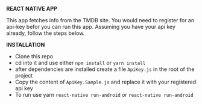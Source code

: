 **REACT NATIVE APP**

This app fetches info from the TMDB site. You would need to register for an api-key befor you can run this app.
Assuming you have your api key already, follow the steps below.

**INSTALLATION**
- Clone this repo
- cd into it and use either `npm install` or `yarn install` 
- after dependencies are installed create a file `ApiKey.js` in the root of the project
- Copy the content of `ApiKey.Sample.js` and replace it with your registered api key
- To run use yarn `react-native run-android` or `react-native run-android`